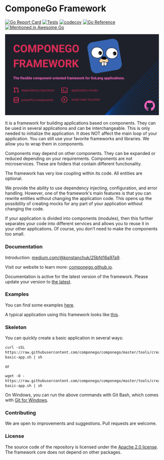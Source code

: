 # ComponeGo Framework

[![Go Report Card](https://goreportcard.com/badge/github.com/componego/componego)](https://goreportcard.com/report/github.com/componego/componego)
[![Tests](https://github.com/componego/componego/actions/workflows/tests.yml/badge.svg?branch=master)](https://github.com/componego/componego/actions/workflows/tests.yml)
[![codecov](https://codecov.io/gh/componego/componego/branch/master/graph/badge.svg?token=W4CPM75389)](https://codecov.io/gh/componego/componego)
[![Go Reference](https://pkg.go.dev/badge/github.com/componego/componego.svg)](https://pkg.go.dev/github.com/componego/componego)
[![Mentioned in Awesome Go](https://awesome.re/mentioned-badge.svg)](https://github.com/avelino/awesome-go)

![screenshot](./docs/mkdocs/theme/assets/images/social.png)

It is a framework for building applications based on components. They can be used in several applications and can be
interchangeable. This is only needed to initialize the application. It does NOT affect the main loop of your application.
You can still use your favorite frameworks and libraries. We allow you to wrap them in components.

Components may depend on other components. They can be expanded or reduced depending on your requirements.
Components are not microservices. These are folders that contain different functionality.

The framework has very low coupling within its code. All entities are optional.

We provide the ability to use dependency injecting, configuration, and error handling.
However, one of the framework's main features is that you can rewrite entities without changing the application code.
This opens up the possibility of creating mocks for any part of your application without changing the code.

If your application is divided into components (modules), then this further separates your code into different services
and allows you to reuse it in your other applications. Of course, you don’t need to make the components too small.

### Documentation

Introduction: [medium.com/@konstanchuk/25bfd16a97a9](https://medium.com/@konstanchuk/25bfd16a97a9).

Visit our website to learn more: [componego.github.io](https://componego.github.io/).

Documentation is active for the latest version of the framework.
Please update your version to [the latest](https://github.com/componego/componego/releases).

### Examples

You can find some examples [here](./examples).

A typical application using this framework looks like [this](./examples/url-shortener-app/internal/application/application.go).

### Skeleton

You can quickly create a basic application in several ways:
```shell
curl -sSL https://raw.githubusercontent.com/componego/componego/master/tools/create-basic-app.sh | sh
```
or
```shell
wget -O - https://raw.githubusercontent.com/componego/componego/master/tools/create-basic-app.sh | sh
```
On Windows, you can run the above commands with Git Bash, which comes with [Git for Windows](https://git-scm.com/download/win).

### Contributing

We are open to improvements and suggestions. Pull requests are welcome.

### License

The source code of the repository is licensed under the [Apache 2.0 license](./LICENSE).
The framework core does not depend on other packages.
